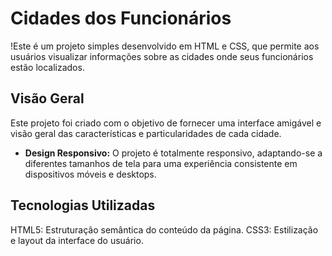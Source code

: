 # Cidades dos Funcionários

!Este é um projeto simples desenvolvido em HTML e CSS, que permite aos usuários visualizar informações sobre as cidades onde seus funcionários estão localizados.

## Visão Geral

Este projeto foi criado com o objetivo de fornecer uma interface amigável e visão geral das características e particularidades de cada cidade.

- **Design Responsivo:** O projeto é totalmente responsivo, adaptando-se a diferentes tamanhos de tela para uma experiência consistente em dispositivos móveis e desktops.

## Tecnologias Utilizadas

HTML5: Estruturação semântica do conteúdo da página.
CSS3: Estilização e layout da interface do usuário.
